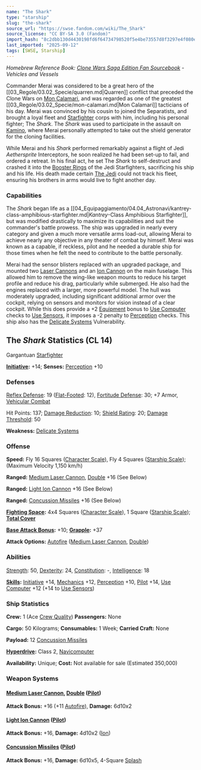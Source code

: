 ```yaml
---
name: "The Shark"
type: "starship"
slug: "the-shark"
source_url: "https://swse.fandom.com/wiki/The_Shark"
source_license: "CC BY-SA 3.0 (Fandom)"
import_hash: "8c2dbb130d4430198fd6f64734798520f5e4be73557d8f3297e4f080e7088002"
last_imported: "2025-09-12"
tags: [SWSE, Starship]
---
```

*Homebrew Reference Book: [Clone Wars Saga Edition Fan Sourcebook](https://swse.fandom.com/wiki/Clone_Wars_Saga_Edition_Fan_Sourcebook) - Vehicles and Vessels*

Commander Merai was considered to be a great hero of the [[03_Regole/03.02_Specie/quarren.md|Quarren]] conflict that preceded the Clone Wars on [Mon Calamari](https://swse.fandom.com/wiki/Mon_Calamari_(Planet)), and was regarded as one of the greatest [[03_Regole/03.02_Specie/mon-calamari.md|Mon Calamari]] tacticians of his day. Merai was convinced by his cousin to joined the Separatists, and brought a loyal fleet and [Starfighter](https://swse.fandom.com/wiki/Starfighter) corps with him, including his personal fighter; The *Shark*. The *Shark* was used to participate in the assault on [Kamino](https://swse.fandom.com/wiki/Kamino), where Merai personally attempted to take out the shield generator for the cloning facilities.

While Merai and his *Shark* performed remarkably against a flight of Jedi *Aethersprite* Interceptors, he soon realized he had been set-up to fail, and ordered a retreat. In his final act, he set The *Shark* to self-destruct and crashed it into the [Booster Rings](https://swse.fandom.com/wiki/Booster_Rings) of the Jedi Starfighters, sacrificing his ship and his life. His death made certain [The Jedi](https://swse.fandom.com/wiki/The_Jedi) could not track his fleet, ensuring his brothers in arms would live to fight another day.

### Capabilities
The *Shark* began life as a [[04_Equipaggiamento/04.04_Astronavi/kantrey-class-amphibious-starfighter.md|*Kantrey*-Class Amphibious Starfighter]], but was modified drastically to maximize its capabilities and suit the commander's battle prowess. The ship was upgraded in nearly every category and given a much more versatile arms load-out, allowing Merai to achieve nearly any objective in any theater of combat by himself. Merai was known as a capable, if reckless, pilot and he needed a durable ship for those times when he felt the need to contribute to the battle personally.

Merai had the sensor blisters replaced with an upgraded package, and mounted two [Laser Cannons](https://swse.fandom.com/wiki/Laser_Cannons) and an [Ion Cannon](https://swse.fandom.com/wiki/Ion_Cannon) on the main fuselage. This allowed him to remove the wing-like weapon mounts to reduce his target profile and reduce his drag, particularly while submerged. He also had the engines replaced with a larger, more powerful model. The hull was moderately upgraded, including significant additional armor over the cockpit, relying on sensors and monitors for vision instead of a clear cockpit. While this does provide a +2 [Equipment](https://swse.fandom.com/wiki/Equipment) bonus to [Use Computer](https://swse.fandom.com/wiki/Use_Computer) checks to [Use Sensors](https://swse.fandom.com/wiki/Use_Sensors), it imposes a -2 penalty to [Perception](https://swse.fandom.com/wiki/Perception) checks. This ship also has the [Delicate Systems](https://swse.fandom.com/wiki/Delicate_Systems) Vulnerability.

## The *Shark* Statistics (CL 14)
Gargantuan [Starfighter](https://swse.fandom.com/wiki/Starfighter)

**[Initiative](https://swse.fandom.com/wiki/Initiative):** +14; **Senses:** [Perception](https://swse.fandom.com/wiki/Perception) +10
### Defenses
[Reflex Defense](https://swse.fandom.com/wiki/Reflex_Defense_(Vehicles)): 19 ([Flat-Footed](https://swse.fandom.com/wiki/Flat-Footed): 12), [Fortitude Defense](https://swse.fandom.com/wiki/Fortitude_Defense_(Vehicles)): 30; +7 Armor, [Vehicular Combat](https://swse.fandom.com/wiki/Vehicular_Combat)

Hit Points: 137; [Damage Reduction](https://swse.fandom.com/wiki/Damage_Reduction): 10; [Shield Rating](https://swse.fandom.com/wiki/Shield_Rating): 20; [Damage Threshold](https://swse.fandom.com/wiki/Damage_Threshold_(Vehicles)): 50

**Weakness:** [Delicate Systems](https://swse.fandom.com/wiki/Delicate_Systems)
### Offense
**Speed:** Fly 16 Squares ([Character Scale](https://swse.fandom.com/wiki/Character_Scale)), Fly 4 Squares ([Starship Scale](https://swse.fandom.com/wiki/Starship_Scale)); (Maximum Velocity 1,150 km/h)

**Ranged:** [Medium Laser Cannon](https://swse.fandom.com/wiki/Medium_Laser_Cannon), [Double](https://swse.fandom.com/wiki/Double) +16 (See Below)

**Ranged:** [Light Ion Cannon](https://swse.fandom.com/wiki/Light_Ion_Cannon) +16 (See Below)

**Ranged:** [Concussion Missiles](https://swse.fandom.com/wiki/Concussion_Missiles) +16 (See Below)

**[Fighting Space](https://swse.fandom.com/wiki/Fighting_Space):** 4x4 Squares ([Character Scale](https://swse.fandom.com/wiki/Character_Scale)), 1 Square ([Starship Scale](https://swse.fandom.com/wiki/Starship_Scale)); **[Total Cover](https://swse.fandom.com/wiki/Total_Cover)**

**[Base Attack Bonus](https://swse.fandom.com/wiki/Base_Attack_Bonus):** +10; **[Grapple](https://swse.fandom.com/wiki/Grapple):** +37

**Attack Options:** [Autofire](https://swse.fandom.com/wiki/Autofire_(Vehicle_Combat)) ([Medium Laser Cannon](https://swse.fandom.com/wiki/Medium_Laser_Cannon), [Double](https://swse.fandom.com/wiki/Double))
### Abilities
[Strength](https://swse.fandom.com/wiki/Strength): 50, [Dexterity](https://swse.fandom.com/wiki/Dexterity): 24, [Constitution](https://swse.fandom.com/wiki/Constitution): -, [Intelligence](https://swse.fandom.com/wiki/Intelligence): 18

**[Skills](https://swse.fandom.com/wiki/Skills):** [Initiative](https://swse.fandom.com/wiki/Initiative) +14, [Mechanics](https://swse.fandom.com/wiki/Mechanics) +12, [Perception](https://swse.fandom.com/wiki/Perception) +10, [Pilot](https://swse.fandom.com/wiki/Pilot) +14, [Use Computer](https://swse.fandom.com/wiki/Use_Computer) +12 (+14 to [Use Sensors](https://swse.fandom.com/wiki/Use_Sensors))
### Ship Statistics
**Crew:** 1 (Ace [Crew Quality](https://swse.fandom.com/wiki/Crew_Quality)) **Passengers:** None

**Cargo:** 50 Kilograms; **Consumables:** 1 Week; **Carried Craft:** None

**Payload:** 12 [Concussion Missiles](https://swse.fandom.com/wiki/Concussion_Missiles)

**[Hyperdrive](https://swse.fandom.com/wiki/Hyperdrive):** Class 2, [Navicomputer](https://swse.fandom.com/wiki/Navicomputer)

**Availability:** Unique; **Cost:** Not available for sale (Estimated 350,000)
### Weapon Systems
#### **[Medium Laser Cannon](https://swse.fandom.com/wiki/Medium_Laser_Cannon), [Double](https://swse.fandom.com/wiki/Double) ([Pilot](https://swse.fandom.com/wiki/Pilot_(Vehicle_Combat)))**
**Attack Bonus:** +16 (+11 [Autofire](https://swse.fandom.com/wiki/Autofire_(Vehicle_Combat))), **Damage:** 6d10x2
#### **[Light Ion Cannon](https://swse.fandom.com/wiki/Light_Ion_Cannon) ([Pilot](https://swse.fandom.com/wiki/Pilot_(Vehicle_Combat)))**
**Attack Bonus:** +16, **Damage:** 4d10x2 ([Ion](https://swse.fandom.com/wiki/Ion))
#### **[Concussion Missiles](https://swse.fandom.com/wiki/Concussion_Missiles) ([Pilot](https://swse.fandom.com/wiki/Pilot_(Vehicle_Combat)))**
**Attack Bonus:** +16, **Damage:** 6d10x5, 4-Square [Splash](https://swse.fandom.com/wiki/Splash)